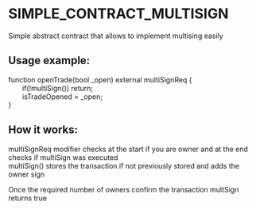 # SIMPLE_CONTRACT_MULTISIGN
 Simple abstract contract that allows to implement multising easily

## Usage example:

function openTrade(bool _open) external multiSignReq {   
&emsp;&emsp;if(!multiSign()) return;  
&emsp;&emsp;isTradeOpened = _open;  
}  

## How it works:
multiSignReq modifier checks at the start if you are owner and at the end checks if multiSign was executed  
multiSign() stores the transaction if not previously stored and adds the owner sign  

Once the required number of owners confirm the transaction multSign returns true
